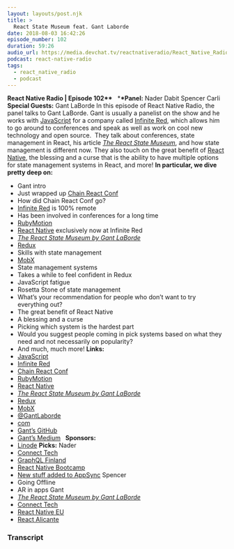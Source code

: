 ```yaml
---
layout: layouts/post.njk
title: >
  React State Museum feat. Gant Laborde
date: 2018-08-03 16:42:26
episode_number: 102
duration: 59:26
audio_url: https://media.devchat.tv/reactnativeradio/React_Native_Radio_Episode_102.mp3
podcast: react-native-radio
tags:
  - react_native_radio
  - podcast
---
```


**React Native Radio | Episode 102\*\*** &nbsp; \***\*Panel:** Nader Dabit Spencer Carli **Special Guests:** Gant LaBorde In this episode of React Native Radio, the panel talks to Gant LaBorde. Gant is usually a panelist on the show and he works with [JavaScript](https://www.javascript.com/) for a company called [Infinite Red](https://infinite.red/), which allows him to go around to conferences and speak as well as work on cool new technology and open source.&nbsp; They talk about conferences, state management in React, his article [_The React State Museum_](https://hackernoon.com/the-react-state-museum-a278c726315), and how state management is different now. They also touch on the great benefit of [React Native](https://facebook.github.io/react-native/), the blessing and a curse that is the ability to have multiple options for state management systems in React, and more! **In particular, we dive pretty deep on:**

- Gant intro
- Just wrapped up [Chain React Conf](https://infinite.red/ChainReactConf)
- How did Chain React Conf go?
- [Infinite Red](https://infinite.red/) is 100% remote
- Has been involved in conferences for a long time
- [RubyMotion](https://www.rubymotion.com/)
- [React Native](https://facebook.github.io/react-native/) exclusively now at Infinite Red
- _[The React State Museum by Gant LaBorde](https://hackernoon.com/the-react-state-museum-a278c726315)_
- [Redux](https://redux.js.org/)
- Skills with state management
- [MobX](https://mobx.js.org/getting-started.html)
- State management systems
- Takes a while to feel confident in Redux
- JavaScript fatigue
- Rosetta Stone of state management
- What’s your recommendation for people who don’t want to try everything out?
- The great benefit of React Native
- A blessing and a curse
- Picking which system is the hardest part
- Would you suggest people coming in pick systems based on what they need and not necessarily on popularity?
- And much, much more!
  **Links:**
- [JavaScript](https://www.javascript.com/)
- [Infinite Red](https://infinite.red/)
- [Chain React Conf](https://infinite.red/ChainReactConf)
- [RubyMotion](https://www.rubymotion.com/)
- [React Native](https://facebook.github.io/react-native/)
- _[The React State Museum by Gant LaBorde](https://hackernoon.com/the-react-state-museum-a278c726315)_
- [Redux](https://redux.js.org/)
- [MobX](https://mobx.js.org/getting-started.html)
- [@GantLaborde](https://twitter.com/GantLaborde?ref_src=twsrc%5Egoogle%7Ctwcamp%5Eserp%7Ctwgr%5Eauthor)
- [com](https://gantlaborde.com/)
- [Gant’s GitHub](https://github.com/GantMan)
- [Gant’s Medium](https://medium.com/@gantlaborde) **&nbsp;**
  **Sponsors:**
- [Linode](https://promo.linode.com/reactnativeradio/)
  **Picks:** Nader
- [Connect Tech](https://connect.tech/)
- [GraphQL Finland](https://graphql-finland.fi/)
- [React Native Bootcamp](https://tylermcginnis.com/free-react-native-bootcamp/)
- [New stuff added to AppSync](https://aws.amazon.com/appsync/)
  Spencer
- Going Offline
- AR in apps
  Gant
- _[The React State Museum by Gant LaBorde](https://hackernoon.com/the-react-state-museum-a278c726315)_
- [Connect Tech](https://connect.tech/)
- [React Native EU](https://react-native.eu/)
- [React Alicante](https://reactalicante.es/)

### Transcript
